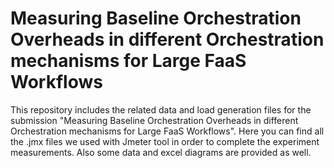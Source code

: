 # Measuring Baseline Orchestration Overheads in different Orchestration mechanisms for Large FaaS Workflows

This repository includes the related data and load generation files for the submission "Measuring Baseline Orchestration Overheads in different Orchestration mechanisms for Large FaaS Workflows".  Here you can find all the .jmx files we used with Jmeter tool in order to complete the experiment measurements. Also some data and excel diagrams are provided as well.
